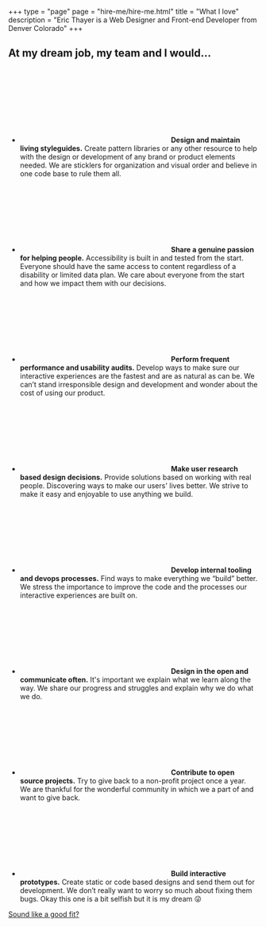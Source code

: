 +++
type = "page"
page = "hire-me/hire-me.html"
title = "What I love"
description = "Eric Thayer is a Web Designer and Front-end Developer from Denver Colorado"
+++

<div class="container text-block mw-48em p2 pt-2">

   <h2 class="h4 mb-3 mr-ml-a mw-25em text-center lg-pr-pl-2">At my dream job, my team and I would…</h2>

  <!--<p class="question">
   <h2 class="h4 mb-3 mr-ml-a mw-25em text-center lg-pr-pl-2">Below are some answers to frequently asked hiring questions and a description of what my dream job would be.</h2>
    <span>Where are you currently working?</span>
  </p>

  <p class="answer">"I'm currently working as a UI/UX designer and front-end developer at <a href="//healthscholars.com/">Health Scholars</a>."</p>

  <p class="question bg-rust">
    <span>Are you looking for in a new opportunity?</span>
  </p>

  <p class="answer">"I want the chance to contribute and grow a product or brand with the collaboration of a senior design team. My goal is to be part of a team that values communication over deliverables."</p>

  <p class="question bg-purple">
    <span>What type of role are you looking for?</span>
  </p>

  <p class="answer">"I want to be part of a UI/UX front-end design team. I want to help make better tools and systems for our team so we can provide our users with the best experience possible."</p>

  <p class="question bg-teal">
    <span>What type of design work do you prefer?</span>
  </p>

  <p class="answer">"These days I tend to think more about content organization and how to visually communicate the project's message. I enjoy shaping the brand identity as well as building wireframes and user flows. I also love to code and think that HTML/CSS/JS based prototypes are the best way to test user interaction. What I have come to understand over the past few years is that I love working in <em>all phases</em> of the design process. The entire journey is fun for me."</p>

  <p class="question bg-pink">
    <span>What type of company do you want to work for?</span>
  </p>

  <p class="answer">"I want to work for a company that cares more about the people they serve than the profits they make. They are aware of the impact they have in peoples' lives. They make the effort to understand their users and strive to improve the quality of the service, product or resource the provide them."</p>

  <p class="question bg-green">
    <span>What type of work do you want to focus on?</span>
  </p>

  <p class="answer">"I want to maximize the overall performance of the design process, product value and user experience by refining internal tools, systems and brand culture."<br><br>"This would include the development and maintenance of large code bases and design systems as well as the education and documentation of these resources for internal and public use."</p>

  <p class="h4 mb-2 text-center">At my dream job, my team and I would…</p> -->

  <ul class="grid-list">
    <li>
      <svg class="icon c-blue"><use xlink:href="#icon-draw" /></svg>
      <span><strong>Design and maintain living styleguides.</strong> Create pattern libraries or any other resource to help with the design or development of any brand or product elements needed. We are sticklers for organization and visual order and believe in one code base to rule them all.</span>
    </li>
    <li>
      <svg class="icon c-green"><use xlink:href="#icon-people" /></svg>
      <span><strong>Share a genuine passion for helping people.</strong> Accessibility is built in and tested from the start. Everyone should have the same access to content regardless of a disability or limited data plan. We care about everyone from the start and how we impact them with our decisions.</span>
    </li>
    <li>
      <svg class="icon icon-audits c-orange"><use xlink:href="#icon-audits" /></svg>
      <span><strong>Perform frequent performance and usability audits.</strong> Develop ways to make sure our interactive experiences are the fastest and are as natural as can be. We can’t stand irresponsible design and development and wonder about the cost of using our product.</span>
    </li>
    <li>
      <svg class="icon c-purple"><use xlink:href="#icon-touch" /></svg>
      <span><strong>Make user research based design decisions.</strong> Provide solutions based on working with real people. Discovering ways to make our users' lives better. We strive to make it easy and enjoyable to use anything we build.</span>
    </li>
    <li>
      <svg class="icon c-blue-rich"><use xlink:href="#icon-tools-alt" /></svg>
      <span><strong>Develop internal tooling and devops processes.</strong> Find ways to make everything we “build” better. We stress the importance to improve the code and the processes our interactive experiences are built on.</span>
    </li>
    <li>
      <svg class="icon c-rust"><use xlink:href="#icon-chat" /></svg>
      <span><strong>Design in the open and communicate often.</strong> It's important we explain what we learn along the way. We share our progress and struggles and explain why we do what we do.</span>
    </li>
    <li>
      <svg class="icon c-yellow"><use xlink:href="#icon-puzzle" /></svg>
      <span><strong>Contribute to open source projects.</strong> Try to give back to a non-profit project once a year. We are thankful for the wonderful community in which we a part of and want to give back.</span>
    </li>
    <li>
      <svg class="icon icon-top-adjust c-pink"><use xlink:href="#icon-devices-alt" /></svg>
      <span><strong>Build interactive prototypes.</strong> Create static or code based designs and send them out for development. We don’t really want to worry so much about fixing them bugs. Okay this one is a bit selfish but it is my dream 😜</span>
    </li>
  </ul>

  <!-- <p class="mb-0 text-center">Sound like a good fit?</p> -->

  <a data-scroll href="/#contact-form" class="cta-link h5 mb-0 pt-0">Sound like a good fit?</a>

</div>